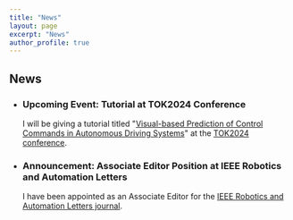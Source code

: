 ```yaml
---
title: "News"
layout: page
excerpt: "News"
author_profile: true
---
```


<div class="text-container">

## News

- ### Upcoming Event: Tutorial at TOK2024 Conference

  I will be giving a tutorial titled "[Visual-based Prediction of Control Commands in Autonomous Driving Systems](https://tok2024.ktun.edu.tr/wp-content/uploads/2024/08/SalimAzak_TOK2024.pdf)" at the [TOK2024 conference](https://tok2024.ktun.edu.tr/).

- ### Announcement: Associate Editor Position at IEEE Robotics and Automation Letters

  I have been appointed as an Associate Editor for the [IEEE Robotics and Automation Letters journal](https://www.ieee-ras.org/publications/ra-l).

</div>
